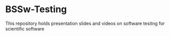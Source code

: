 # BSSw-Testing
This repository holds presentation slides and videos on software tesitng for scientific software
